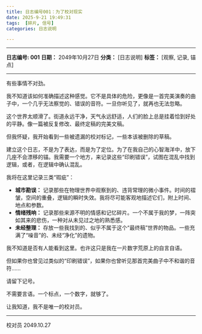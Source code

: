 ```yaml
---
title: 日志编号001：为了校对现实
date: 2025-9-21 19:49:31
tags:  [碎片, 信号]
categories: 日志说明

---
```


---
**日志编号: 001**
**日期：** 2049年10月27日
**分类：** [日志说明]
**标签：** [观察, 记录, 锚点]

---

有些事情不对劲。

我不知道该如何准确描述这种感觉。它不是具体的危险，更像是一首完美演奏的曲子中，一个几乎无法察觉的、错误的音符。一旦你听见了，就再也无法忽略。

这个世界太顺滑了。街道永远干净，天气永远舒适，人们的脸上总是挂着恰到好处的平静。像一篇被反复修改、最终定稿的完美文稿。

但我怀疑，我开始看到一些被遗漏的校对标记，一些本该被删除的草稿。

建立这个日志，不是为了表达，而是为了定位。为了在我自己的心智海洋中，放下几座不会漂移的锚。我需要一个地方，来记录这些“印刷错误”，试图在混乱中找到逻辑，或者，在逻辑中确认混乱。

我将在这里记录三类“瑕疵”：

*   **城市勘误：** 记录那些在物理世界中观察到的、违背常理的微小事件。时间的褶皱，空间的重叠，逻辑的瞬时失效。我将尽可能客观地描述它们，附上时间、地点和参数。
*   **情绪残响：** 记录那些来源不明的情感和记忆碎片。一个不属于我的梦，一阵突如其来的悲伤，一种对从未见过之地的熟悉感。
*   **未经整理：** 存放一些我找到的、似乎不属于这个“最终稿”世界的物品。一些充满了“噪音”的、未经“净化”的遗物。

我不知道是否有人能看到这里。也许这只是我在一片数字荒原上的自言自语。

但如果你也曾见过类似的“印刷错误”，如果你也曾听见那首完美曲子中不和谐的音符……

请留下记号。

不需要言语。一个标点，一个数字，就够了。

让我知道，我不是唯一的校对员。

---

校对员
2049.10.27


